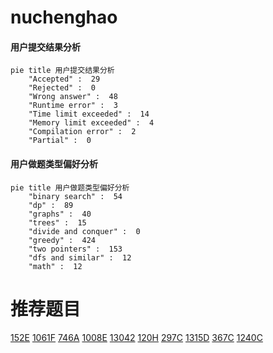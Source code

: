 # nuchenghao

<!-- tabs:start -->



#### **用户提交结果分析**

```mermaid
pie title 用户提交结果分析
    "Accepted" :  29
    "Rejected" :  0
    "Wrong answer" :  48
    "Runtime error" :  3
    "Time limit exceeded" :  14
    "Memory limit exceeded" :  4
    "Compilation error" :  2
    "Partial" :  0
```

#### **用户做题类型偏好分析**

```mermaid
pie title 用户做题类型偏好分析
    "binary search" :  54
    "dp" :  89
    "graphs" :  40
    "trees" :  15
    "divide and conquer" :  0
    "greedy" :  424
    "two pointers" :  153
    "dfs and similar" :  12
    "math" :  12
```



<!-- tabs:end -->
# 推荐题目
[152E](https://codeforces.com/contest/152/problem/E)
[1061F](https://codeforces.com/contest/1061/problem/F)
[746A](https://codeforces.com/contest/746/problem/A)
[1008E](https://codeforces.com/contest/1008/problem/E)
[13042](https://codeforces.com/contest/1304/problem/2)
[120H](https://codeforces.com/contest/120/problem/H)
[297C](https://codeforces.com/contest/297/problem/C)
[1315D](https://codeforces.com/contest/1315/problem/D)
[367C](https://codeforces.com/contest/367/problem/C)
[1240C](https://codeforces.com/contest/1240/problem/C)
